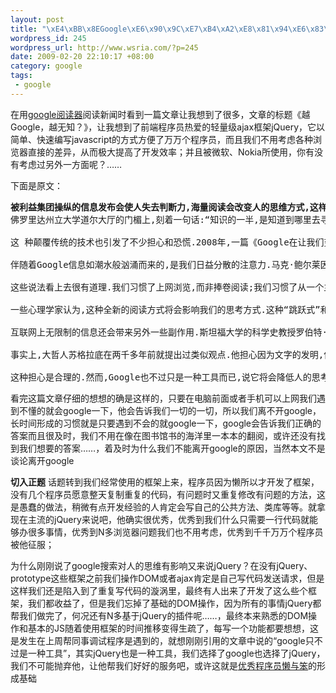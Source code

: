 ```yaml
--- 
layout: post
title: "\xE4\xBB\x8EGoogle\xE6\x90\x9C\xE7\xB4\xA2\xE8\x81\x94\xE6\x83\xB3\xE5\x88\xB0\xE4\xBA\x86jQuery"
wordpress_id: 245
wordpress_url: http://www.wsria.com/?p=245
date: 2009-02-20 22:10:17 +08:00
category: google
tags: 
 - google
---
```

在用<a href="http://www.google.com/reader/shared/03764621998712729908" target="_blank">google阅读器</a>阅读新闻时看到一篇文章让我想到了很多，文章的标题《越Google，越无知？》，让我想到了前端程序员热爱的轻量级ajax框架jQuery，它以简单、快速编写javascript的方式方便了万万个程序员，而且我们不用考虑各种浏览器直接的差异，从而极大提高了开发效率；并且被微软、Nokia所使用，你有没有考虑过另外一方面呢？……
<!--more-->
下面是原文：
<pre><strong>被利益集团操纵的信息发布会使人失去判断力,海量阅读会改变人的思维方式,这样的担忧,两千多年前就有了.</strong>
佛罗里达州立大学道尔大厅的门楣上,刻着一句话:“知识的一半,是知道到哪里去寻找.”这句话现在可以改一下:“知识的一半,就是Google.”以 Google为代表的搜索引擎将人们获取信息的途径简化为键盘上的几次敲击,而搜索到的信息,足以让世界上最博学的人自叹不如.全人类历史上的所有智慧成 果就在指尖,触手可及.

这 种颠覆传统的技术也引发了不少担心和恐慌.2008年,一篇《Google在让我们变傻吗?》又引发关于新技术和人类能力关系的讨论.之所以说“又”,是 因为此类讨论并非首次.传说仓颉造字时“天雨粟,鬼夜哭”,满天神佛都表示不满;古登堡发明金属活字印刷术后,许多人说这种技术会让异端邪说蛊惑人心;世 界上第一台手持式计算器面世,有人担心它会降低人们的算数能力.

伴随着Google信息如潮水般汹涌而来的,是我们日益分散的注意力.马克·鲍尔莱因在《最愚蠢的一代:数字时代如何让美国年轻人变愚笨而且威胁到我们的 未来》一书中写道:网络时代成长起来的年轻人往往无法保持足够的注意力来读完一本书,甚至无法用心领会一首诗的含义;而麦琪·杰克逊在《正在到来的黑暗时 代》中警告说,我们的注意力在互联网的影响下会越来越分散,更容易陷入片面的认知,最终可能会沦为介于人和机器之间的怪物.

这些说法看上去很有道理.我们习惯了上网浏览,而非捧卷阅读;我们习惯了从一个主题沿着超级链接跳向另一个主题,而非一页接一页地逐步积累.总之,我们习惯了点到即止,走马观花.毕竟,我们面前摊开的是一个无尽的世界.

一些心理学家认为,这种全新的阅读方式将会影响我们的思考方式.这种“跳跃式”和“效率至上”的阅读方式会让我们的大脑变成一个“中转站”,被大量片面的 信息迅速填满而无暇思考.我们专注阅读和深入理解的能力会下降,而联想能力也会因此而逐渐丧失,随之而去的还有创造力——而创造力,正是人类智能的标志之 一.

互联网上无限制的信息还会带来另外一些副作用.斯坦福大学的科学史教授罗伯特·普罗科托认为,由于拥有大量金钱和权力的利益集团参与和操纵,网上信息的真实程度往往值得质疑.换句话说,互联网上的更多信息可能会让人变得无所适从,变得更加无知.

事实上,大哲人苏格拉底在两千多年前就提出过类似观点.他担心因为文字的发明,使书籍取代了人类本来应该存放在大脑中的知识,人类将“停止锻炼记忆从而变 得健忘”.因为书籍,人类可以“无需适当的指引便可获取大量信息”,于是“自认为拥有了知识,但实际上大多数时候都相当无知”,于是人们会“自负地认为自 己拥有智慧,但事实上并非如此”.苏格拉底的论述,是多么地符合众多“Google依赖者”的特征.

这种担心是合理的.然而,Google也不过只是一种工具而已,说它将会降低人的思考能力,未免有点夸大其辞了.我们不能说使用Google就会让人的智 力下降,正如我们不能说坐飞机就会降低人的体能一样.如何使用信息,和注意力的分配方式一样,是由我们自己的经历和经验所决定的.这一切的控制权依然在我 们手里,Google并不能代替我们思考.在这个意义上,Google和一个图书馆的图书索引并没有什么本质的不同.</pre>
看完这篇文章仔细的想想的确是这样的，只要在电脑前面或者手机可以上网我们遇到不懂的就会google一下，他会告诉我们一切的一切，所以我们离不开google，长时间形成的习惯就是只要遇到不会的就google一下，google会告诉我们正确的答案而且很及时，我们不用在像在图书馆书的海洋里一本本的翻阅，或许还没有找到我们想要的答案……，着及时为什么我们不能离开google的原因，当然本文不是谈论离开google

<strong>切入正题</strong>
话题转到我们经常使用的框架上来，程序员因为懒所以才开发了框架，没有几个程序员愿意整天复制重复的代码，有问题时又重复修改有问题的方法，这是愚蠢的做法，稍微有点开发经验的人肯定会写自己的公共方法、类库等等。就拿现在主流的jQuery来说吧，他确实很优秀，优秀到我们什么只需要一行代码就能够办很多事情，优秀到N多浏览器问题我们也不用考虑，优秀到千千万万个程序员被他征服；

为什么刚刚说了google搜索对人的思维有影响又来说jQuery？在没有jQuery、prototype这些框架之前我们操作DOM或者ajax肯定是自己写代码发送请求，但是这样我们还是陷入到了重复写代码的漩涡里，最终有人出来了开发了这么些个框架，我们都收益了，但是我们忘掉了基础的DOM操作，因为所有的事情jQuery都帮我们做完了，何况还有N多基于jQuery的插件呢……，最终本来熟悉的DOM操作和基本的JS随着使用框架的时间推移变得生疏了，每写一个功能都要想想，这是发生在上周帮同事调试程序是遇到的，就想刚刚引用的文章中说的“google只不过是一种工具”，其实jQuery也是一种工具，我们选择了google也选择了jQuery，我们不可能抛弃他，让他帮我们好好的服务吧，或许这就是<a href="http://www.wsria.com/archives/67" target="_blank">优秀程序员懒与笨</a>的形成基础
